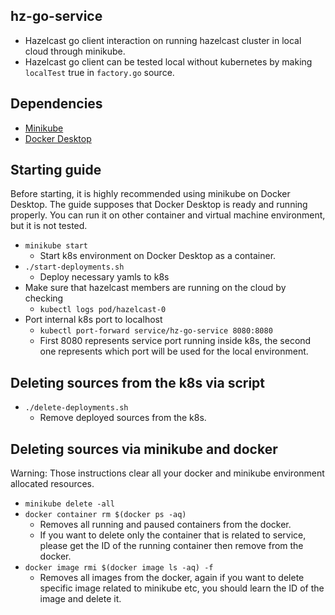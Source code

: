 ## hz-go-service
- Hazelcast go client interaction on running hazelcast cluster in local cloud through minikube.
- Hazelcast go client can be tested local without kubernetes by making `localTest` true in `factory.go` source.

## Dependencies
- [Minikube](https://minikube.sigs.k8s.io/docs/start/)
- [Docker Desktop](https://www.docker.com/products/docker-desktop)

## Starting guide
Before starting, it is highly recommended using minikube on Docker Desktop. The guide supposes that Docker Desktop is ready and running properly. You can run it on other container and virtual machine environment, but it is not tested. 
- `minikube start`
  - Start k8s environment on Docker Desktop as a container.
- `./start-deployments.sh`
  - Deploy necessary yamls to k8s
- Make sure that hazelcast members are running on the cloud by checking
  - `kubectl logs pod/hazelcast-0`
- Port internal k8s port to localhost
  - `kubectl port-forward service/hz-go-service 8080:8080`
  - First 8080 represents service port running inside k8s, the second one represents which port will be used for the local environment.

## Deleting sources from the k8s via script
- `./delete-deployments.sh`
  - Remove deployed sources from the k8s.

## Deleting sources via minikube and docker
Warning: Those instructions clear all your docker and minikube environment allocated resources.
- `minikube delete -all`
- `docker container rm $(docker ps -aq)`
  - Removes all running and paused containers from the docker.
  - If you want to delete only the container that is related to service, please get the ID of the running container then remove from the docker.
- `docker image rmi $(docker image ls -aq) -f`
  - Removes all images from the docker, again if you want to delete specific image related to minikube etc, you should learn the ID of the image and delete it.
